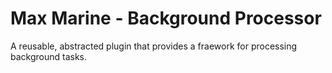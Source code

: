 # Max Marine - Background Processor

A reusable, abstracted plugin that provides a fraework for processing background tasks.
